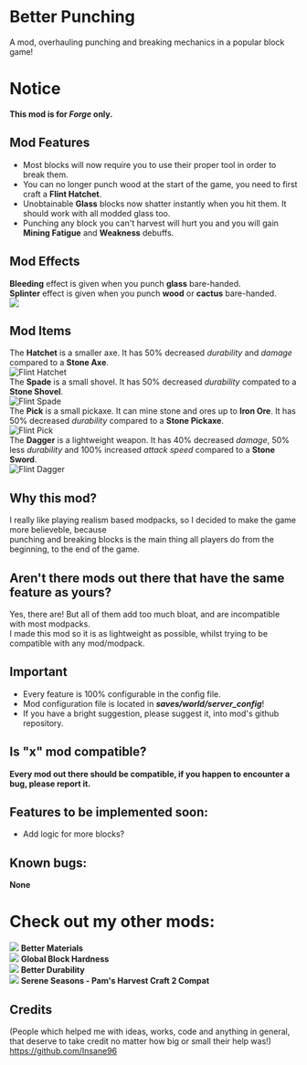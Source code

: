 # Better Punching
A mod, overhauling punching and breaking mechanics in a popular block game!

# Notice
**This mod is for *Forge* only.**

## Mod Features
* Most blocks will now require you to use their proper tool in order to break them.
* You can no longer punch wood at the start of the game, you need to first craft a **Flint Hatchet**.
* Unobtainable **Glass** blocks now shatter instantly when you hit them. It should work with all modded glass too.
* Punching any block you can't harvest will hurt you and you will gain **Mining Fatigue** and **Weakness** debuffs.

## Mod Effects
**Bleeding** effect is given when you punch **glass** bare-handed.  
**Splinter** effect is given when you punch **wood** or **cactus** bare-handed.  
![](https://i.ibb.co/Ss4PjWN/Mod-Effects.png "")

## Mod Items
The **Hatchet** is a smaller axe. It has 50% decreased *durability* and *damage* compared to a **Stone Axe**.  
![Flint Hatchet](https://i.ibb.co/N1hdHGg/Flint-Hatchet.png "")  
The **Spade** is a small shovel. It has 50% decreased *durability* compated to a **Stone Shovel**.  
![Flint Spade](https://i.ibb.co/Js19x0g/Flint-Spade.png "")  
The **Pick** is a small pickaxe. It can mine stone and ores up to **Iron Ore**. It has 50% decreased *durability* compared to a **Stone Pickaxe**.  
![Flint Pick](https://i.ibb.co/L6krsTG/Flint-Pick.png "")  
The **Dagger** is a lightweight weapon. It has 40% decreased *damage*, 50% less *durability* and 100% increased *attack speed* compared to a **Stone Sword**.  
![Flint Dagger](https://i.ibb.co/PDMS5YW/Flint-Dagger.png "")

## Why this mod?
I really like playing realism based modpacks, so I decided to make the game more believeble, because  
punching and breaking blocks is the main thing all players do from the beginning, to the end of the game.  

## Aren't there mods out there that have the same feature as yours?
Yes, there are! But all of them add too much bloat, and are incompatible with most modpacks.  
I made this mod so it is as lightweight as possible, whilst trying to be compatible with any mod/modpack.

## Important
* Every feature is 100% configurable in the config file.
* Mod configuration file is located in ***saves/world/server_config***!
* If you have a bright suggestion, please suggest it, into mod's github repository.

## Is "x" mod compatible?
**Every mod out there should be compatible, if you happen to encounter a bug, please report it.**

## Features to be implemented soon:
* Add logic for more blocks?

## Known bugs: 
**None**

# Check out my other mods:
[![](https://media.forgecdn.net/avatars/thumbnails/458/483/64/64/637732767151478182.png "")](https://www.curseforge.com/minecraft/mc-mods/better-materials "")
  **Better Materials**  
[![](https://media.forgecdn.net/avatars/thumbnails/467/962/64/64/637750691137510712.png "")](https://www.curseforge.com/minecraft/mc-mods/global-block-hardness "")
  **Global Block Hardness**  
[![](https://media.forgecdn.net/avatars/thumbnails/467/964/64/64/637750697637241250.png "")](https://www.curseforge.com/minecraft/mc-mods/betterdurability "")
  **Better Durability**  
[![](https://media.forgecdn.net/avatars/thumbnails/458/722/64/64/637733419965921053.png "")](https://www.curseforge.com/minecraft/mc-mods/serene-seasons-pams-harvest-craft-2-compat "")
 **Serene Seasons - Pam's Harvest Craft 2 Compat**  

## Credits
(People which helped me with ideas, works, code and anything in general, that deserve to take credit no matter how big or small their help was!)  
https://github.com/Insane96
